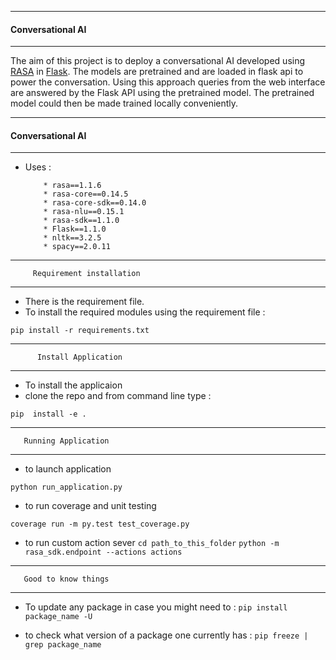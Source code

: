 ---------------------------
#### Conversational AI
---------------------------
The aim of this project is to deploy a conversational AI developed using   [RASA](https://rasa.com/docs/rasa/core/slots/)
in  [Flask](http://flask.pocoo.org/).  The models are pretrained and are loaded  in flask api to power the conversation. Using this approach queries from the web interface are answered by the Flask API using the pretrained model. The pretrained model could then be made trained locally conveniently.

---------------------------
#### Conversational AI
---------------------------
* Uses :

          * rasa==1.1.6
          * rasa-core==0.14.5
          * rasa-core-sdk==0.14.0
          * rasa-nlu==0.15.1
          * rasa-sdk==1.1.0
          * Flask==1.1.0
          * nltk==3.2.5
          * spacy==2.0.11
          
        

         

-------------------------------------

         Requirement installation
------------------------------------

* There is the requirement file. 
* To install the required modules using the requirement file :


`pip install -r requirements.txt`

-------------------------------------

          Install Application
-------------------------------------

*  To install the  applicaion 
*  clone the repo and from command line type :

`pip  install -e .`

-------------------------------------

       Running Application
-------------------------------------

*  to launch application

`python run_application.py`

* to run coverage and unit testing

`coverage run -m py.test test_coverage.py `

* to run custom action sever
`
cd path_to_this_folder
`
`
python -m rasa_sdk.endpoint --actions actions
`




-------------------------------------

       Good to know things 
-------------------------------------

*  To update any package in case you might need to :
`
pip install package_name -U
`


*  to check what version of a package one currently has : 
`pip freeze | grep package_name`





